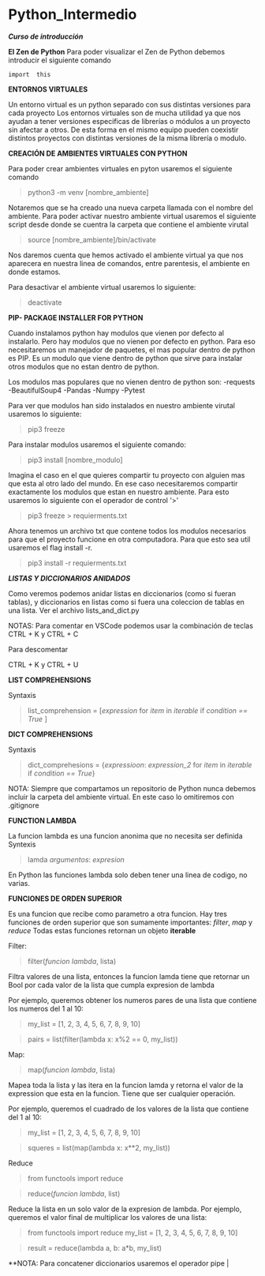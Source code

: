 # Python_Intermedio
***Curso de introducción***

**El Zen de Python**
Para poder visualizar el Zen de Python debemos introducir el siguiente comando

```
import  this

```


**ENTORNOS VIRTUALES**

Un entorno virtual es un python separado con sus distintas versiones para cada proyecto
Los entornos virtuales son de mucha utilidad ya que nos ayudan a tener versiones especificas 
de librerías o módulos a un proyecto sin afectar a otros.
De esta forma en el mismo equipo pueden coexistir distintos proyectos con distintas versiones 
de la misma librería o modulo.

**CREACIÓN DE AMBIENTES VIRTUALES CON PYTHON**

Para poder crear ambientes virtuales en pyton usaremos el siguiente comando
> python3 -m venv [nombre_ambiente]

Notaremos que se ha creado una nueva carpeta llamada con el nombre del ambiente.
Para poder activar nuestro ambiente virtual usaremos el siguiente script desde donde se cuentra
la carpeta que contiene el ambiente virutal

> source [nombre_ambiente]/bin/activate

Nos daremos cuenta que hemos activado el ambiente virtual ya que nos aparecera en nuestra 
linea de comandos, entre parentesis, el ambiente en donde estamos.

Para desactivar el ambiente virtual usaremos lo siguiente:

> deactivate

**PIP- PACKAGE INSTALLER FOR PYTHON**

Cuando instalamos python hay modulos que vienen por defecto al instalarlo. Pero hay modulos que no 
vienen por defecto en python. Para eso necesitaremos un manejador de paquetes, el mas popular dentro
de python es PIP. Es un modulo que viene dentro de python que sirve para instalar otros modulos que
no estan dentro de python. 

Los modulos mas populares que no vienen dentro de python son:
-requests
-BeautifulSoup4
-Pandas
-Numpy
-Pytest

Para ver que modulos han sido instalados en nuestro ambiente virutal usaremos lo siguiente:

> pip3 freeze

Para instalar modulos usaremos el siguiente comando:

> pip3 install [nombre_modulo]

Imagina el caso en el que quieres compartir tu proyecto con alguien mas que esta al otro
lado del mundo. En ese caso necesitaremos compartir exactamente los modulos que estan en nuestro
ambiente. Para esto usaremos lo siguiente con el operador de control '>'

> pip3 freeze > requierments.txt

Ahora tenemos un archivo txt que contene todos los modulos necesarios para que el proyecto funcione
en otra computadora. Para que esto sea util usaremos el flag install -r.

> pip3 install -r requierments.txt

***LISTAS Y DICCIONARIOS ANIDADOS***

Como veremos podemos anidar listas en diccionarios (como si fueran tablas),
y diccionarios en listas como si fuera una coleccion de tablas en una lista.
Ver el archivo lists_and_dict.py

NOTAS: Para comentar en VSCode podemos usar la combinación de teclas
CTRL + K  y CTRL + C 

Para descomentar

CTRL + K  y CTRL + U

**LIST COMPREHENSIONS**

Syntaxis

> list_comprehension = [*expression* for *item* in  *iterable* if *condition == True* ]


**DICT COMPREHENSIONS**

Syntaxis

> dict_comprehesions = {*expressioon*: *expression_2* for *item* in *iterable* if *condition == True*}

NOTA: Siempre que compartamos un repositorio de Python nunca debemos incluir la carpeta del ambiente
virtual. En este caso lo omitiremos con .gitignore
 
**FUNCTION LAMBDA**

La funcion lambda es una funcion anonima que no necesita ser definida 
Syntexis

> lamda *argumentos*: *expresion*

En Python las funciones lambda solo deben tener una linea de codigo, no varias.

**FUNCIONES DE ORDEN SUPERIOR**

Es una funcion que recibe como parametro a otra funcion.
Hay tres funciones de orden superior que son sumamente importantes: *filter*, *map* y *reduce*
Todas estas funciones retornan un objeto **iterable**

Filter:

> filter(*funcion lambda*, lista)

Filtra valores de una lista, entonces la funcion lamda tiene que retornar un Bool por cada valor de la lista que cumpla
expresion de lambda

Por ejemplo, queremos obtener los numeros pares de una lista que contiene los numeros del 1 al 10:

>my_list = [1, 2, 3, 4, 5, 6, 7, 8, 9, 10]

>pairs = list(filter(lambda x: x%2 == 0, my_list)) 

Map:

> map(*funcion lambda*, lista)

Mapea toda la lista y las itera en la funcion lamda y retorna el valor de la expression que esta en la funcion. Tiene que ser 
cualquier operación.

Por ejemplo, queremos el cuadrado de los valores de la lista que contiene del 1 al 10:

>my_list = [1, 2, 3, 4, 5, 6, 7, 8, 9, 10]

>squeres = list(map(lambda x: x**2, my_list))

Reduce

> from functools import reduce

> reduce(*funcion lambda*, list)

Reduce la lista en un solo valor de la expresion de lambda.
Por ejemplo, queremos el valor final de multiplicar los valores de una lista:

>from functools import reduce
>my_list = [1, 2, 3, 4, 5, 6, 7, 8, 9, 10]

>result = reduce(lambda a, b: a*b, my_list)

**NOTA: Para concatener diccionarios usaremos el operador pipe |


